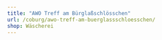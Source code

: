 ```yaml
---
title: "AWO Treff am Bürglaßschlösschen"
url: /coburg/awo-treff-am-buerglassschloesschen/
shop: Wäscherei
---
```

